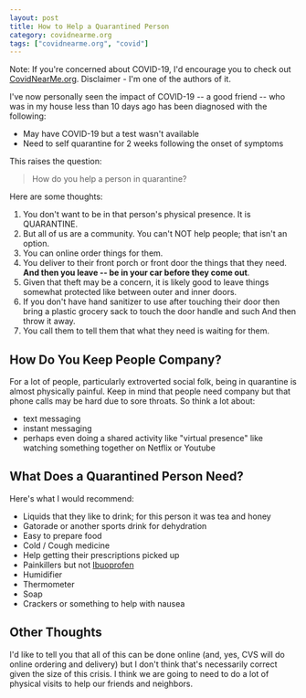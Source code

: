 ```yaml
---
layout: post
title: How to Help a Quarantined Person
category: covidnearme.org
tags: ["covidnearme.org", "covid"]
---
```

Note: If you're concerned about COVID-19, I'd encourage you to check out [CovidNearMe.org](https://www.covidnearme.org).  Disclaimer - I'm one of the authors of it.

I've now personally seen the impact of COVID-19 -- a good friend -- who was in my house less than 10 days ago has been diagnosed with the following:

* May have COVID-19 but a test wasn't available
* Need to self quarantine for 2 weeks following the onset of symptoms

This raises the question:

> How do you help a person in quarantine?

Here are some thoughts:

1. You don't want to be in that person's physical presence.  It is QUARANTINE.
2. But all of us are a community.  You can't NOT help people; that isn't an option.
3. You can online order things for them.
4. You deliver to their front porch or front door the things that they need.  **And then you leave -- be in your car before they come out**.
5. Given that theft may be a concern, it is likely good to leave things somewhat protected like between outer and inner doors.
6. If you don't have hand sanitizer to use after touching their door then bring a plastic grocery sack to touch the door handle and such  And then throw it away.
7. You call them to tell them that what they need is waiting for them.

## How Do You Keep People Company?

For a lot of people, particularly extroverted social folk, being in quarantine is almost physically painful.  Keep in mind that people need company but that phone calls may be hard due to sore throats.  So think a lot about:

* text messaging
* instant messaging
* perhaps even doing a shared activity like "virtual presence" like watching something together on Netflix or Youtube

## What Does a Quarantined Person Need?

Here's what I would recommend:

* Liquids that they like to drink; for this person it was tea and honey
* Gatorade or another sports drink for dehydration
* Easy to prepare food
* Cold / Cough medicine
* Help getting their prescriptions picked up
* Painkillers but not [Ibuoprofen](https://www.sciencealert.com/who-recommends-to-avoid-taking-ibuprofen-for-covid-19-symptoms)
* Humidifier
* Thermometer
* Soap
* Crackers or something to help with nausea

## Other Thoughts

I'd like to tell you that all of this can be done online (and, yes, CVS will do online ordering and delivery) but I don't think that's necessarily correct given the size of this crisis.  I think we are going to need to do a lot of physical visits to help our friends and neighbors.
